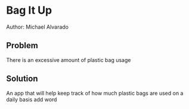 # Bag It Up

Author: Michael Alvarado

## Problem

There is an excessive amount of plastic bag usage

## Solution

An app that will help keep track of how much plastic bags are used on a daily basis
add word
